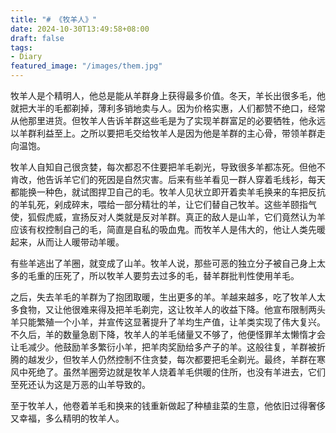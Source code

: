 ```yaml
---
title: "# 《牧羊人》"
date: 2024-10-30T13:49:58+08:00
draft: false
tags: 
- Diary
featured_image: "/images/them.jpg"
---
```






牧羊人是个精明人，他总是能从羊群身上获得最多价值。冬天，羊长出很多毛，他就把大半的毛都剃掉，薄利多销地卖与人。因为价格实惠，人们都赞不绝口，经常从他那里进货。但牧羊人告诉羊群这些毛是为了实现羊群富足的必要牺牲，他永远以羊群利益至上。之所以要把毛交给牧羊人是因为他是羊群的主心骨，带领羊群走向温饱。

牧羊人自知自己很贪婪，每次都忍不住要把羊毛剃光，导致很多羊都冻死。但他不肯改，他告诉羊它们的死因是自然灾害。后来有些羊看见一群人穿着毛线衫，每天都能换一种色，就试图捍卫自己的毛。牧羊人见状立即开着卖羊毛换来的车把反抗的羊轧死，剁成碎末，喂给一部分精壮的羊，让它们替自己牧羊。这些羊颐指气使，狐假虎威，宣扬反对人类就是反对羊群。真正的敌人是山羊，它们竟然认为羊应该有权控制自己的毛，简直是自私的吸血鬼。而牧羊人是伟大的，他让人类先暖起来，从而让人暖带动羊暖。

有些羊逃出了羊圈，就变成了山羊。牧羊人说，那些可恶的独立分子被自己身上太多的毛重的压死了，所以牧羊人要剪去过多的毛，替羊群批判性使用羊毛。

之后，失去羊毛的羊群为了抱团取暖，生出更多的羊。羊越来越多，吃了牧羊人太多食物，又让他很难来得及把羊毛剃完，这让牧羊人的收益下降。他宣布限制两头羊只能繁殖一个小羊，并宣传这显著提升了羊均生产值，让羊类实现了伟大复兴。不久后，羊的数量急剧下降，牧羊人的羊毛储量又不够了，他便怪罪羊太懒惰才会让毛减少。他鼓励羊多繁衍小羊，把羊肉奖励给多产子的羊。这般往复，羊群被折腾的越发少，但牧羊人仍然控制不住贪婪，每次都要把毛全剃光。最终，羊群在寒风中死绝了。虽然羊圈旁边就是牧羊人烧着羊毛供暖的住所，也没有羊进去，它们至死还认为这是万恶的山羊导致的。

至于牧羊人，他卷着羊毛和换来的钱重新做起了种植韭菜的生意，他依旧过得奢侈又幸福，多么精明的牧羊人。

